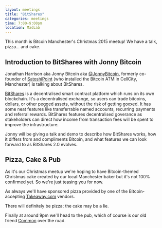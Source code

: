 ```yaml
---
layout: meetings
title: "BitShares"
categories: meetings
time: 7:00-9:00pm
location: MadLab
---
```


This month is Bitcoin Manchester's Christmas 2015 meetup! We have a talk, pizza… and cake.

## Introduction to BitShares with Jonny Bitcoin

Jonathan Harrison aka Jonny Bitcoin aka [@JonnyBitcoin][@JonnyBitcoin], formerly co-founder of [SatoshiPoint][satoshipoint] (who installed the Bitcoin ATM in CellCity, Manchester) is talking about BitShares.

[BitShares][bitshares] is a decentralised smart contract platform which runs on its own blockchain. It's a decentralised exchange, so users can trade bitcoins, dollars, or other pegged assets, without the risk of getting goxxed. It has some neat features like transferrable named accounts, recurring payments and referral rewards. BitShares features decentralised goverance as stakeholders can direct how income from transaction fees will be spent to improve the infrastructure.

Jonny will be giving a talk and demo to describe how BitShares works, how it differs from and compliments Bitcoin, and what features we can look forward to as BitShares 2.0 evolves.

## Pizza, Cake & Pub

As it's our Christmas meetup we're hoping to have Bitcoin-themed Christmas cake created by our local Manchester baker but it's not 100% confirmed yet. So we're just teasing you for now.

As always we'll have sponsored pizza provided by one of the Bitcoin-accepting [Takeaway.com][takeaway] vendors.

There will definitely be pizza; the cake may be a lie.

Finally at around 9pm we'll head to the pub, which of course is our old friend [Common][common] over the road.

[@JonnyBitcoin]: https://twitter.com/JonnyBitcoin
[satoshipoint]: https://satoshipoint.com
[bitshares]: https://bitshares.org
[takeaway]: http://www.takeaway.com/
[common]: http://www.aplacecalledcommon.co.uk